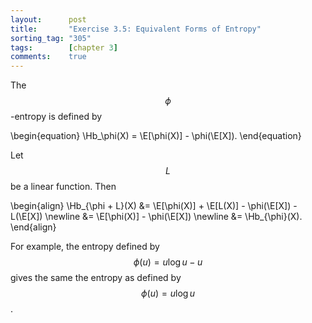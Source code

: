```yaml
---
layout:      post
title:       "Exercise 3.5: Equivalent Forms of Entropy"
sorting_tag: "305"
tags:        [chapter 3]
comments:    true
---
```


The $$\phi$$-entropy is defined by

\begin{equation}
    \Hb_\phi(X) = \E[\phi(X)] - \phi(\E[X]).
\end{equation}

Let $$L$$ be a linear function.
Then

\begin{align}
    \Hb_{\phi + L}(X)
    &= \E[\phi(X)] + \E[L(X)] - \phi(\E[X]) - L(\E[X]) \newline
    &= \E[\phi(X)] - \phi(\E[X]) \newline
    &= \Hb_{\phi}(X).
\end{align}

For example, the entropy defined by $$\phi(u) = u \log u - u$$ gives the same the entropy as defined by $$\phi(u) = u \log u$$.